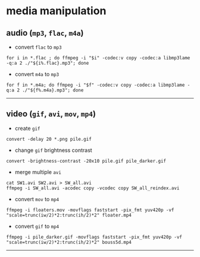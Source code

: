 
# media manipulation

## audio (`mp3`, `flac`, `m4a`)

- convert `flac` to `mp3`
```
for i in *.flac ; do ffmpeg -i "$i" -codec:v copy -codec:a libmp3lame -q:a 2 ./"${i%.flac}.mp3"; done
```

- convert `m4a` to `mp3`
```
for f in *.m4a; do ffmpeg -i "$f" -codec:v copy -codec:a libmp3lame -q:a 2 ./"${f%.m4a}.mp3"; done
```

---

## video (`gif`, `avi`, `mov`, `mp4`)

- create `gif`
```
convert -delay 20 *.png pile.gif
```

- change `gif` brightness contrast 
```
convert -brightness-contrast -20x10 pile.gif pile_darker.gif
```

- merge multiple `avi`
```
cat SW1.avi SW2.avi > SW_all.avi
ffmpeg -i SW_all.avi -acodec copy -vcodec copy SW_all_reindex.avi
```

- convert `mov` to `mp4`
```
ffmpeg -i floaters.mov -movflags faststart -pix_fmt yuv420p -vf "scale=trunc(iw/2)*2:trunc(ih/2)*2" floater.mp4
```

- convert `gif` to `mp4`
```
ffmpeg -i pile_darker.gif -movflags faststart -pix_fmt yuv420p -vf "scale=trunc(iw/2)*2:trunc(ih/2)*2" bouss5d.mp4
```

---